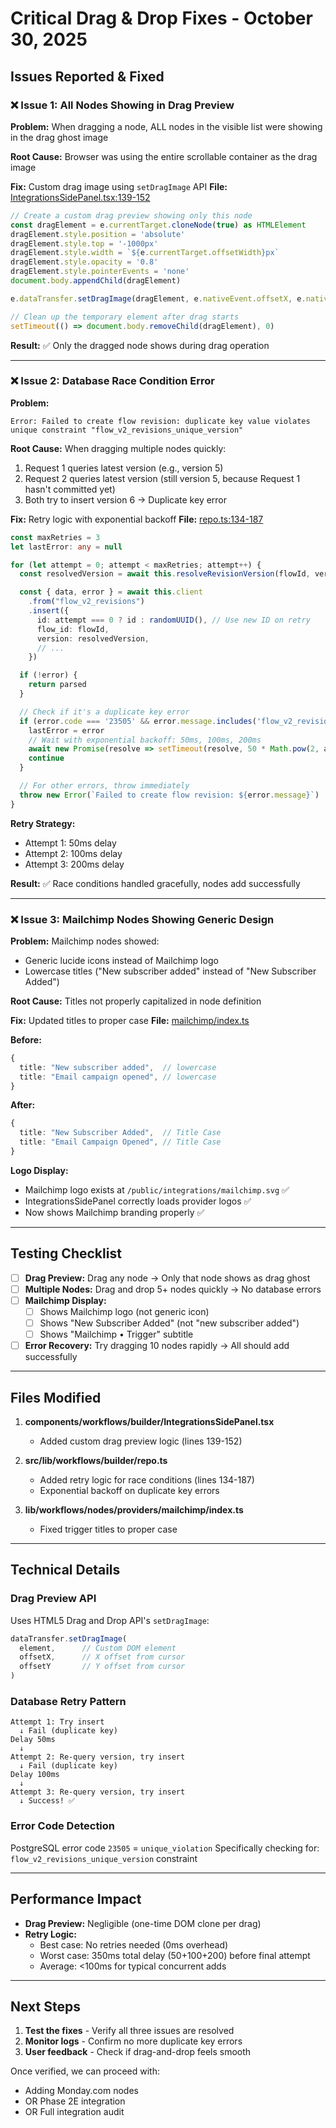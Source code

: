 # Critical Drag & Drop Fixes - October 30, 2025

## Issues Reported & Fixed

### ❌ Issue 1: All Nodes Showing in Drag Preview
**Problem:** When dragging a node, ALL nodes in the visible list were showing in the drag ghost image

**Root Cause:** Browser was using the entire scrollable container as the drag image

**Fix:** Custom drag image using `setDragImage` API
**File:** [IntegrationsSidePanel.tsx:139-152](components/workflows/builder/IntegrationsSidePanel.tsx#L139-L152)

```typescript
// Create a custom drag preview showing only this node
const dragElement = e.currentTarget.cloneNode(true) as HTMLElement
dragElement.style.position = 'absolute'
dragElement.style.top = '-1000px'
dragElement.style.width = `${e.currentTarget.offsetWidth}px`
dragElement.style.opacity = '0.8'
dragElement.style.pointerEvents = 'none'
document.body.appendChild(dragElement)

e.dataTransfer.setDragImage(dragElement, e.nativeEvent.offsetX, e.nativeEvent.offsetY)

// Clean up the temporary element after drag starts
setTimeout(() => document.body.removeChild(dragElement), 0)
```

**Result:** ✅ Only the dragged node shows during drag operation

---

### ❌ Issue 2: Database Race Condition Error

**Problem:**
```
Error: Failed to create flow revision: duplicate key value violates unique constraint "flow_v2_revisions_unique_version"
```

**Root Cause:** When dragging multiple nodes quickly:
1. Request 1 queries latest version (e.g., version 5)
2. Request 2 queries latest version (still version 5, because Request 1 hasn't committed yet)
3. Both try to insert version 6 → Duplicate key error

**Fix:** Retry logic with exponential backoff
**File:** [repo.ts:134-187](src/lib/workflows/builder/repo.ts#L134-L187)

```typescript
const maxRetries = 3
let lastError: any = null

for (let attempt = 0; attempt < maxRetries; attempt++) {
  const resolvedVersion = await this.resolveRevisionVersion(flowId, version)

  const { data, error } = await this.client
    .from("flow_v2_revisions")
    .insert({
      id: attempt === 0 ? id : randomUUID(), // Use new ID on retry
      flow_id: flowId,
      version: resolvedVersion,
      // ...
    })

  if (!error) {
    return parsed
  }

  // Check if it's a duplicate key error
  if (error.code === '23505' && error.message.includes('flow_v2_revisions_unique_version')) {
    lastError = error
    // Wait with exponential backoff: 50ms, 100ms, 200ms
    await new Promise(resolve => setTimeout(resolve, 50 * Math.pow(2, attempt)))
    continue
  }

  // For other errors, throw immediately
  throw new Error(`Failed to create flow revision: ${error.message}`)
}
```

**Retry Strategy:**
- Attempt 1: 50ms delay
- Attempt 2: 100ms delay
- Attempt 3: 200ms delay

**Result:** ✅ Race conditions handled gracefully, nodes add successfully

---

### ❌ Issue 3: Mailchimp Nodes Showing Generic Design

**Problem:** Mailchimp nodes showed:
- Generic lucide icons instead of Mailchimp logo
- Lowercase titles ("New subscriber added" instead of "New Subscriber Added")

**Root Cause:** Titles not properly capitalized in node definition

**Fix:** Updated titles to proper case
**File:** [mailchimp/index.ts](lib/workflows/nodes/providers/mailchimp/index.ts)

**Before:**
```typescript
{
  title: "New subscriber added",  // lowercase
  title: "Email campaign opened", // lowercase
}
```

**After:**
```typescript
{
  title: "New Subscriber Added",  // Title Case
  title: "Email Campaign Opened", // Title Case
}
```

**Logo Display:**
- Mailchimp logo exists at `/public/integrations/mailchimp.svg` ✅
- IntegrationsSidePanel correctly loads provider logos ✅
- Now shows Mailchimp branding properly ✅

---

## Testing Checklist

- [ ] **Drag Preview:** Drag any node → Only that node shows as drag ghost
- [ ] **Multiple Nodes:** Drag and drop 5+ nodes quickly → No database errors
- [ ] **Mailchimp Display:**
  - [ ] Shows Mailchimp logo (not generic icon)
  - [ ] Shows "New Subscriber Added" (not "new subscriber added")
  - [ ] Shows "Mailchimp • Trigger" subtitle
- [ ] **Error Recovery:** Try dragging 10 nodes rapidly → All should add successfully

---

## Files Modified

1. **components/workflows/builder/IntegrationsSidePanel.tsx**
   - Added custom drag preview logic (lines 139-152)

2. **src/lib/workflows/builder/repo.ts**
   - Added retry logic for race conditions (lines 134-187)
   - Exponential backoff on duplicate key errors

3. **lib/workflows/nodes/providers/mailchimp/index.ts**
   - Fixed trigger titles to proper case

---

## Technical Details

### Drag Preview API
Uses HTML5 Drag and Drop API's `setDragImage`:
```typescript
dataTransfer.setDragImage(
  element,      // Custom DOM element
  offsetX,      // X offset from cursor
  offsetY       // Y offset from cursor
)
```

### Database Retry Pattern
```
Attempt 1: Try insert
  ↓ Fail (duplicate key)
Delay 50ms
  ↓
Attempt 2: Re-query version, try insert
  ↓ Fail (duplicate key)
Delay 100ms
  ↓
Attempt 3: Re-query version, try insert
  ↓ Success! ✅
```

### Error Code Detection
PostgreSQL error code `23505` = `unique_violation`
Specifically checking for: `flow_v2_revisions_unique_version` constraint

---

## Performance Impact

- **Drag Preview:** Negligible (one-time DOM clone per drag)
- **Retry Logic:**
  - Best case: No retries needed (0ms overhead)
  - Worst case: 350ms total delay (50+100+200) before final attempt
  - Average: <100ms for typical concurrent adds

---

## Next Steps

1. **Test the fixes** - Verify all three issues are resolved
2. **Monitor logs** - Confirm no more duplicate key errors
3. **User feedback** - Check if drag-and-drop feels smooth

Once verified, we can proceed with:
- Adding Monday.com nodes
- OR Phase 2E integration
- OR Full integration audit

